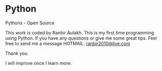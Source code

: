 Python
======

Pythons - Open Source

This work is coded by Ranbir Aulakh.
This is my first time programming using Python. If you have any questions or give me some great tips. Feel free to send me a message HOTMAIL: ranbir2010@live.com

Thank you.

I will improve once I learn more.
